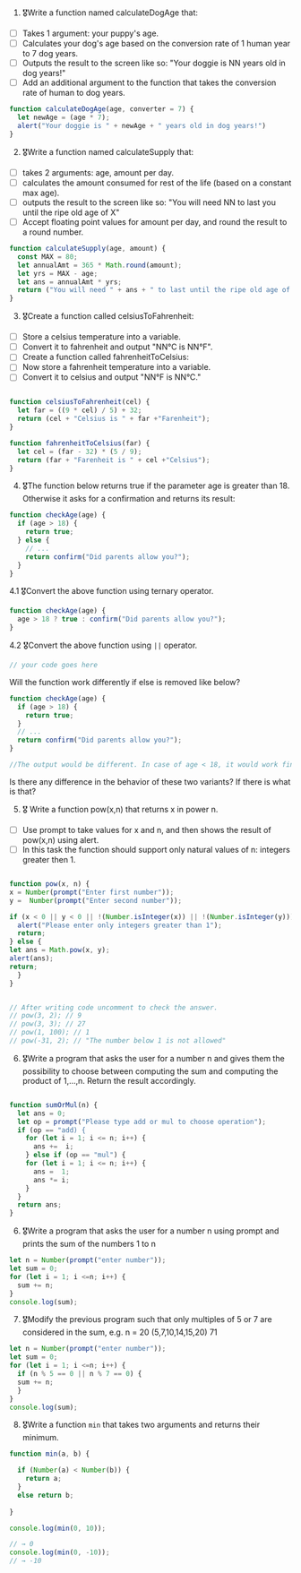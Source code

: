 1. 🎖Write a function named calculateDogAge that:
  * [ ] Takes 1 argument: your puppy's age.
  * [ ] Calculates your dog's age based on the conversion rate of 1 human year to 7 dog years.
  * [ ] Outputs the result to the screen like so: "Your doggie is NN years old in dog years!"
  * [ ] Add an additional argument to the function that takes the conversion rate of human to dog years.

```js
function calculateDogAge(age, converter = 7) {
  let newAge = (age * 7);
  alert("Your doggie is " + newAge + " years old in dog years!")
}
```
2. 🎖Write a function named calculateSupply that:
  * [ ] takes 2 arguments: age, amount per day.
  * [ ] calculates the amount consumed for rest of the life (based on a constant max age).
  * [ ] outputs the result to the screen like so: "You will need NN to last you until the ripe old age of X"
  * [ ] Accept floating point values for amount per day, and round the result to a round number.

```js
function calculateSupply(age, amount) {
  const MAX = 80;
  let annualAmt = 365 * Math.round(amount);
  let yrs = MAX - age;
  let ans = annualAmt * yrs;
  return ("You will need " + ans + " to last until the ripe old age of 80.");
}
```
3. 🎖Create a function called celsiusToFahrenheit:
  * [ ] Store a celsius temperature into a variable.
  * [ ] Convert it to fahrenheit and output "NN°C is NN°F".
  * [ ] Create a function called fahrenheitToCelsius:
  * [ ] Now store a fahrenheit temperature into a variable.
  * [ ] Convert it to celsius and output "NN°F is NN°C."

```js

function celsiusToFahrenheit(cel) {
  let far = ((9 * cel) / 5) + 32;
  return (cel + "Celsius is " + far +"Farenheit");
}

function fahrenheitToCelsius(far) {
  let cel = (far - 32) * (5 / 9);
  return (far + "Farenheit is " + cel +"Celsius");
}

```
4. 🎖The function below returns true if the parameter age is greater than 18. Otherwise it asks for a confirmation and returns its result:

```js
function checkAge(age) {
  if (age > 18) {
    return true;
  } else {
    // ...
    return confirm("Did parents allow you?");
  }
}
```
  4.1 🎖Convert the above function using ternary operator.
  ```js
  function checkAge(age) {
    age > 18 ? true : confirm("Did parents allow you?");
  }
  ```

  4.2 🎖Convert the above function using `||` operator.
  ```js
  // your code goes here
  ```
Will the function work differently if else is removed like below?

```js
function checkAge(age) {
  if (age > 18) {
    return true;
  }
  // ...
  return confirm("Did parents allow you?");
}

//The output would be different. In case of age < 18, it would work fine, as the function will not enter the if block and directly return the confirm(); However, for age>18, the function will first enter the if block, exectute the code therein, then also execute the following code and display the confirm() even though it is not needed. 
```
Is there any difference in the behavior of these two variants? If there is what is that?




5. 🎖 Write a function pow(x,n) that returns x in power n.

  * [ ] Use prompt to take values for x and n, and then shows the result of pow(x,n) using alert.
  * [ ] In this task the function should support only natural values of n: integers greater then 1.

```js

function pow(x, n) {
x = Number(prompt("Enter first number"));
y =  Number(prompt("Enter second number"));

if (x < 0 || y < 0 || !(Number.isInteger(x)) || !(Number.isInteger(y))) {
  alert("Please enter only integers greater than 1");
  return;
} else {
let ans = Math.pow(x, y);
alert(ans);
return;
  }
}


// After writing code uncomment to check the answer.
// pow(3, 2); // 9
// pow(3, 3); // 27
// pow(1, 100); // 1
// pow(-31, 2); // "The number below 1 is not allowed"
```

6. 🎖Write a program that asks the user for a number n and gives them the possibility to choose between computing the sum and computing the product of 1,…,n. Return the result accordingly.

```js

function sumOrMul(n) {
  let ans = 0;
  let op = prompt("Please type add or mul to choose operation");
  if (op == "add) {
    for (let i = 1; i <= n; i++) {
      ans +=  i;
    } else if (op == "mul") {
    for (let i = 1; i <= n; i++) {
      ans =  1;
      ans *= i;
    }
  }
  return ans;
}

```
6. 🎖Write a program that asks the user for a number n using prompt and prints the sum of the numbers 1 to n

```js
let n = Number(prompt("enter number"));
let sum = 0;
for (let i = 1; i <=n; i++) {
  sum += n;
}
console.log(sum);
```
7. 🎖Modify the previous program such that only multiples of 5 or 7 are considered in the sum, e.g. n = 20 (5,7,10,14,15,20) 71

```js
let n = Number(prompt("enter number"));
let sum = 0;
for (let i = 1; i <=n; i++) {
  if (n % 5 == 0 || n % 7 == 0) {
  sum += n;
  }
}
console.log(sum);
```

8. 🎖Write a function `min` that takes two arguments and returns their minimum.

```js
function min(a, b) {

  if (Number(a) < Number(b)) {
    return a;
  }
  else return b;
  
}

console.log(min(0, 10));

// → 0
console.log(min(0, -10));
// → -10
```
